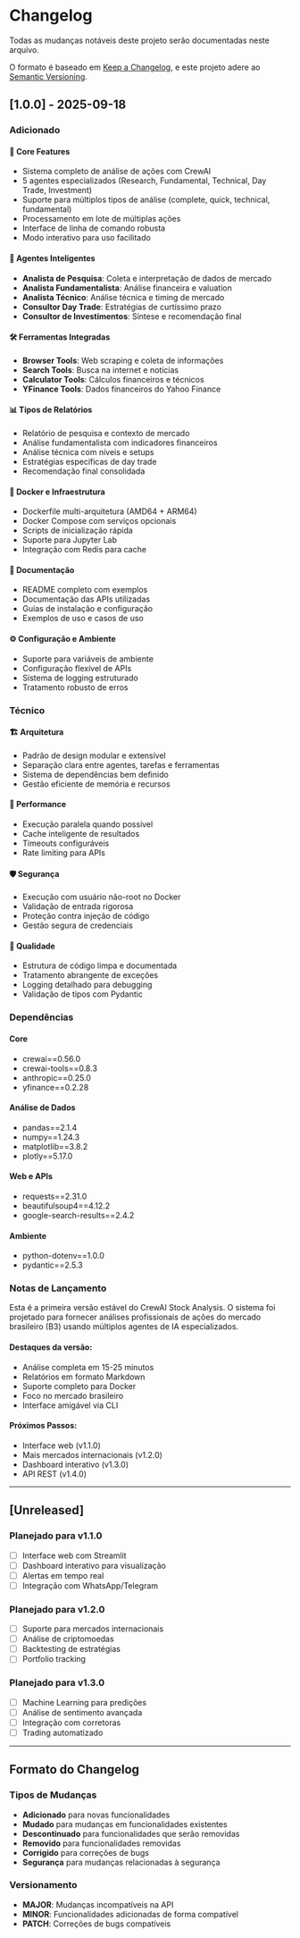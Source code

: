 # Changelog

Todas as mudanças notáveis deste projeto serão documentadas neste arquivo.

O formato é baseado em [Keep a Changelog](https://keepachangelog.com/pt-BR/1.0.0/),
e este projeto adere ao [Semantic Versioning](https://semver.org/spec/v2.0.0.html).

## [1.0.0] - 2025-09-18

### Adicionado

#### 🚀 Core Features
- Sistema completo de análise de ações com CrewAI
- 5 agentes especializados (Research, Fundamental, Technical, Day Trade, Investment)
- Suporte para múltiplos tipos de análise (complete, quick, technical, fundamental)
- Processamento em lote de múltiplas ações
- Interface de linha de comando robusta
- Modo interativo para uso facilitado

#### 🤖 Agentes Inteligentes
- **Analista de Pesquisa**: Coleta e interpretação de dados de mercado
- **Analista Fundamentalista**: Análise financeira e valuation
- **Analista Técnico**: Análise técnica e timing de mercado
- **Consultor Day Trade**: Estratégias de curtíssimo prazo
- **Consultor de Investimentos**: Síntese e recomendação final

#### 🛠 Ferramentas Integradas
- **Browser Tools**: Web scraping e coleta de informações
- **Search Tools**: Busca na internet e notícias
- **Calculator Tools**: Cálculos financeiros e técnicos
- **YFinance Tools**: Dados financeiros do Yahoo Finance

#### 📊 Tipos de Relatórios
- Relatório de pesquisa e contexto de mercado
- Análise fundamentalista com indicadores financeiros
- Análise técnica com níveis e setups
- Estratégias específicas de day trade
- Recomendação final consolidada

#### 🐳 Docker e Infraestrutura
- Dockerfile multi-arquitetura (AMD64 + ARM64)
- Docker Compose com serviços opcionais
- Scripts de inicialização rápida
- Suporte para Jupyter Lab
- Integração com Redis para cache

#### 📝 Documentação
- README completo com exemplos
- Documentação das APIs utilizadas
- Guias de instalação e configuração
- Exemplos de uso e casos de uso

#### ⚙️ Configuração e Ambiente
- Suporte para variáveis de ambiente
- Configuração flexível de APIs
- Sistema de logging estruturado
- Tratamento robusto de erros

### Técnico

#### 🏗 Arquitetura
- Padrão de design modular e extensível
- Separação clara entre agentes, tarefas e ferramentas
- Sistema de dependências bem definido
- Gestão eficiente de memória e recursos

#### 🔧 Performance
- Execução paralela quando possível
- Cache inteligente de resultados
- Timeouts configuráveis
- Rate limiting para APIs

#### 🛡 Segurança
- Execução com usuário não-root no Docker
- Validação de entrada rigorosa
- Proteção contra injeção de código
- Gestão segura de credenciais

#### 🧪 Qualidade
- Estrutura de código limpa e documentada
- Tratamento abrangente de exceções
- Logging detalhado para debugging
- Validação de tipos com Pydantic

### Dependências

#### Core
- crewai==0.56.0
- crewai-tools==0.8.3
- anthropic==0.25.0
- yfinance==0.2.28

#### Análise de Dados
- pandas==2.1.4
- numpy==1.24.3
- matplotlib==3.8.2
- plotly==5.17.0

#### Web e APIs
- requests==2.31.0
- beautifulsoup4==4.12.2
- google-search-results==2.4.2

#### Ambiente
- python-dotenv==1.0.0
- pydantic==2.5.3

### Notas de Lançamento

Esta é a primeira versão estável do CrewAI Stock Analysis. O sistema foi projetado
para fornecer análises profissionais de ações do mercado brasileiro (B3) usando
múltiplos agentes de IA especializados.

#### Destaques da versão:
- Análise completa em 15-25 minutos
- Relatórios em formato Markdown
- Suporte completo para Docker
- Foco no mercado brasileiro
- Interface amigável via CLI

#### Próximos Passos:
- Interface web (v1.1.0)
- Mais mercados internacionais (v1.2.0)
- Dashboard interativo (v1.3.0)
- API REST (v1.4.0)

---

## [Unreleased]

### Planejado para v1.1.0
- [ ] Interface web com Streamlit
- [ ] Dashboard interativo para visualização
- [ ] Alertas em tempo real
- [ ] Integração com WhatsApp/Telegram

### Planejado para v1.2.0
- [ ] Suporte para mercados internacionais
- [ ] Análise de criptomoedas
- [ ] Backtesting de estratégias
- [ ] Portfolio tracking

### Planejado para v1.3.0
- [ ] Machine Learning para predições
- [ ] Análise de sentimento avançada
- [ ] Integração com corretoras
- [ ] Trading automatizado

---

## Formato do Changelog

### Tipos de Mudanças
- **Adicionado** para novas funcionalidades
- **Mudado** para mudanças em funcionalidades existentes
- **Descontinuado** para funcionalidades que serão removidas
- **Removido** para funcionalidades removidas
- **Corrigido** para correções de bugs
- **Segurança** para mudanças relacionadas à segurança

### Versionamento
- **MAJOR**: Mudanças incompatíveis na API
- **MINOR**: Funcionalidades adicionadas de forma compatível
- **PATCH**: Correções de bugs compatíveis
